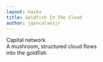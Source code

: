 ```yaml
---
layout: haiku
title: Goldfish In The Cloud
author: jgoncalvesjr
---
```


Capital network<br>
A mushroom, structured cloud flows<br>
into the goldfish<br>